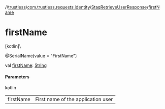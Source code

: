 //[trustless](../../../index.md)/[com.trustless.requests.identity](../index.md)/[StaqRetrieveUserResponse](index.md)/[firstName](first-name.md)

# firstName

[kotlin]\

@SerialName(value = &quot;FirstName&quot;)

val [firstName](first-name.md): [String](https://kotlinlang.org/api/latest/jvm/stdlib/kotlin/-string/index.html)

#### Parameters

kotlin

| | |
|---|---|
| firstName | First name of the application user |
